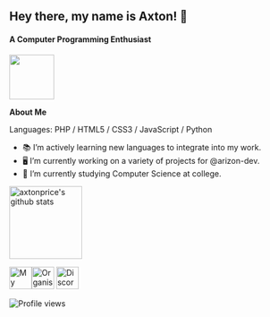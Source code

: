 ## Hey there, my name is Axton! 👋
#### A Computer Programming Enthusiast
<img height="80px" src="https://discord.c99.nl/widget/theme-3/360832097495285761.png" />

**About Me**

Languages: PHP / HTML5 / CSS3 / JavaScript / Python

- 📚 I’m actively learning new languages to integrate into my work.
- 🖥️ I’m currently working on a variety of projects for @arizon-dev.
- 🏫 I’m currently studying Computer Science at college.

<a href="https://github.com/axtonprice?tab=repositories">
<img height="130px" src="https://github-readme-stats.vercel.app/api?username=axtonprice&show_icons=true&count_private=true&include_all_commits=true&line_height=21&cache_seconds=1800&theme=algolia" alt="axtonprice's github stats" />
</a>

[<img src='https://img.icons8.com/plasticine/512/resume.png' alt='My Portfolio' height='40'>](https://axtonprice.me)[<img src='https://img.icons8.com/color/512/internet.png' alt='Organisation Website' height='40'>](https://axtonprice.com) 
 [<img src='https://img.icons8.com/color/512/discord--v2.png' alt='Discord Server' height='40'>](https://discord.gg/dP3MuBATGc)

![Profile views](https://komarev.com/ghpvc/?username=axtonprice&color=brightgreen)

<!--
[![An image of @axtonprice's Holopin badges, which is a link to view their full Holopin profile](https://holopin.me/axtonprice)](https://holopin.io/@axtonprice)
-->
